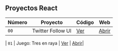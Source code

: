## Proyectos React

| Número | Proyecto | Código | Web |
| --- | --- | --- | --- |
| `00` | Twitter Follow UI | [Ver](projects/00-hola-mundo) | [Abrir](https://robertosd-twitter-follow-card.surge.sh/)|

| `01` | Juego: Tres en raya | [Ver](projects/01-tres-rayas) | [Abrir](https://robertosd-tres-rayas.surge.sh/)|